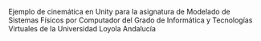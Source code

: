 Ejemplo de cinemática en Unity para la asignatura de Modelado de Sistemas Físicos por Computador del Grado de Informática y Tecnologías Virtuales de la Universidad Loyola Andalucía
